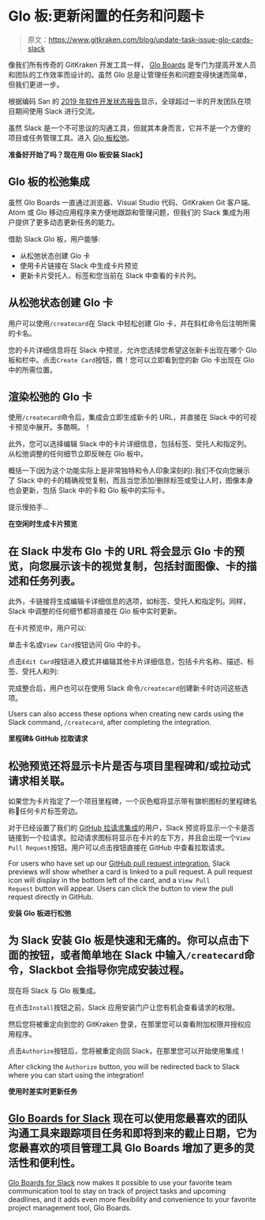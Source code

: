 # Glo 板:更新闲置的任务和问题卡

> 原文：<https://www.gitkraken.com/blog/update-task-issue-glo-cards-slack>

像我们所有传奇的 GitKraken 开发工具一样， [Glo Boards](https://www.gitkraken.com/glo) 是专门为提高开发人员和团队的工作效率而设计的。虽然 Glo 总是让管理任务和问题变得快速而简单，但我们更进一步。

根据编码 San 的 [2019 年软件开发状态报告](https://codingsans.com/state-of-software-development-2019)显示，全球超过一半的开发团队在项目期间使用 Slack 进行交流。

虽然 Slack 是一个不可思议的沟通工具，但就其本身而言，它并不是一个方便的项目或任务管理工具。进入 [Glo 板松弛](https://gitkraken.slack.com/apps/AM9PQQN0M-glo-boards)。

**准备好开始了吗？现在用 Glo 板安装 Slack】**

## **Glo 板的松弛集成**

虽然 Glo Boards 一直通过浏览器、Visual Studio 代码、GitKraken Git 客户端、Atom 或 Glo 移动应用程序来方便地跟踪和管理问题，但我们的 Slack 集成为用户提供了更多动态更新任务的能力。

借助 Slack Glo 板，用户能够:

*   从松弛状态创建 Glo 卡
*   使用卡片链接在 Slack 中生成卡片预览
*   更新卡片受托人、标签和您当前在 Slack 中查看的卡片列。

## **从松弛状态创建 Glo 卡**

用户可以使用`/createcard`在 Slack 中轻松创建 Glo 卡，并在斜杠命令后注明所需的卡名。

您的卡片详细信息将在 Slack 中预览，允许您选择您希望这张新卡出现在哪个 Glo 板和栏中。点击`Create Card`按钮，瞧！您可以立即看到您的新 Glo 卡出现在 Glo 中的所需位置。

## **渲染松弛的 Glo 卡**

使用`/createcard`命令后，集成会立即生成新卡的 URL，并直接在 Slack 中的可视卡预览中展开。多酷啊。！

此外，您可以选择编辑 Slack 中的卡片详细信息，包括标签、受托人和指定列。从松弛调整的任何细节立即反映在 Glo 板中。

概括一下(因为这个功能实际上是非常独特和令人印象深刻的):我们不仅向您展示了 Slack 中的卡的精确视觉复制，而且当您添加/删除标签或受让人时，图像本身也会更新，包括 Slack 中的卡和 Glo 板中的实际卡。

提示慢拍手…

**在空闲时生成卡片预览**

## 在 Slack 中发布 Glo 卡的 URL 将会显示 Glo 卡的预览，向您展示该卡的视觉复制，包括封面图像、卡的描述和任务列表。

此外，卡链接将生成编辑卡详细信息的选项，如标签、受托人和指定列。同样，Slack 中调整的任何细节都将直接在 Glo 板中实时更新。

在卡片预览中，用户可以:

单击卡名或`View Card`按钮访问 Glo 中的卡。

点击`Edit Card`按钮进入模式并编辑其他卡片详细信息，包括卡片名称、描述、标签、受托人和列:

完成整合后，用户也可以在使用 Slack 命令`/createcard`创建新卡时访问这些选项。

Users can also access these options when creating new cards using the Slack command, `/createcard`, after completing the integration. 

**里程碑& GitHub 拉取请求**

## 松弛预览还将显示卡片是否与项目里程碑和/或拉动式请求相关联。

如果您为卡片指定了一个项目里程碑，一个灰色框将显示带有旗帜图标的里程碑名称🚩任何卡片标签旁边。

对于已经设置了我们的 [GitHub 拉请求集成](/blog/github-pull-request-integration-glo)的用户，Slack 预览将显示一个卡是否链接到一个拉请求。拉动请求图标将显示在卡片的左下方，并且会出现一个`View Pull Request`按钮。用户可以点击按钮直接在 GitHub 中查看拉取请求。

For users who have set up our [GitHub pull request integration](/blog/github-pull-request-integration-glo), Slack previews will show whether a card is linked to a pull request. A pull request icon will display in the bottom left of the card, and a `View Pull Request` button will appear. Users can click the button to view the pull request directly in GitHub. 

**安装 Glo 板进行松弛**

## 为 Slack 安装 Glo 板是快速和无痛的。你可以点击下面的按钮，或者简单地在 Slack 中输入`/createcard`命令，Slackbot 会指导你完成安装过程。

现在将 Slack 与 Glo 板集成。

在点击`Install`按钮之前，Slack 应用安装门户让您有机会查看请求的权限。

然后您将被重定向到您的 GitKraken 登录，在那里您可以查看附加权限并授权应用程序。

点击`Authorize`按钮后，您将被重定向回 Slack，在那里您可以开始使用集成！

After clicking the `Authorize` button, you will be redirected back to Slack where you can start using the integration! 

**使用时差实时更新任务**

## [Glo Boards for Slack](https://slack.com/apps/AM9PQQN0M-glo-boards) 现在可以使用您最喜欢的团队沟通工具来跟踪项目任务和即将到来的截止日期，它为您最喜欢的项目管理工具 Glo Boards 增加了更多的灵活性和便利性。

[Glo Boards for Slack](https://slack.com/apps/AM9PQQN0M-glo-boards) now makes it possible to use your favorite team communication tool to stay on track of project tasks and upcoming deadlines, and it adds even more flexibility and convenience to your favorite project management tool, Glo Boards.